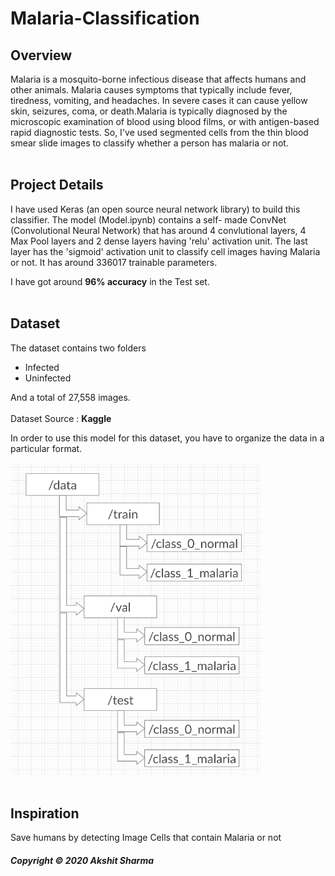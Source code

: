 # Malaria-Classification

## Overview

Malaria is a mosquito-borne infectious disease that affects humans and other animals. Malaria causes symptoms that typically include fever, tiredness, vomiting, and headaches. In severe cases it can cause yellow skin, seizures, coma, or death.Malaria 
is typically diagnosed by the microscopic examination of blood using blood films, or with antigen-based rapid diagnostic tests.
So, I've used segmented cells from the thin blood smear slide images to classify whether a person has malaria or not.
<br><br>

## Project Details

I have used Keras (an open source neural network library) to build this classifier. The model (Model.ipynb) contains a self-
made ConvNet (Convolutional Neural Network) that has around 4 convlutional layers, 4 Max Pool layers and 2 dense layers having 
'relu' activation unit. The last layer has the 'sigmoid' activation unit to classify  cell images having Malaria or not. It has around 336017 trainable parameters.

I have got around <strong>96% accuracy</strong> in the Test set.
<br><br>

## Dataset

The dataset contains two folders
<ul>
<li>Infected</li>
<li>Uninfected</li>
</ul>

And a total of 27,558 images.
<br><br>
Dataset Source : <strong>Kaggle</strong>

In order to use this model for this dataset, you have to organize the data in a particular format.

<img src="directory_structure.png" width="400" height="500" />
<br><br>

## Inspiration

Save humans by detecting Image Cells that contain Malaria or not
<br>

<h5>Copyright &copy; 2020 Akshit Sharma</h5>
